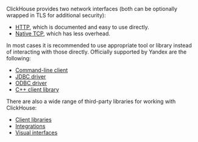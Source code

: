 ClickHouse provides two network interfaces (both can be optionally wrapped in TLS for additional security):

- [HTTP](https://clickhouse.tech/docs/en/interfaces/http/), which is documented and easy to use directly.
- [Native TCP](https://clickhouse.tech/docs/en/interfaces/tcp/), which has less overhead.

In most cases it is recommended to use appropriate tool or library instead of interacting with those directly. Officially supported by Yandex are the following:

- [Command-line client](https://clickhouse.tech/docs/en/interfaces/cli/)
- [JDBC driver](https://clickhouse.tech/docs/en/interfaces/jdbc/)
- [ODBC driver](https://clickhouse.tech/docs/en/interfaces/odbc/)
- [C++ client library](https://clickhouse.tech/docs/en/interfaces/cpp/)

There are also a wide range of third-party libraries for working with ClickHouse:

- [Client libraries](https://clickhouse.tech/docs/en/interfaces/third-party/client-libraries/)
- [Integrations](https://clickhouse.tech/docs/en/interfaces/third-party/integrations/)
- [Visual interfaces](https://clickhouse.tech/docs/en/interfaces/third-party/gui/)
